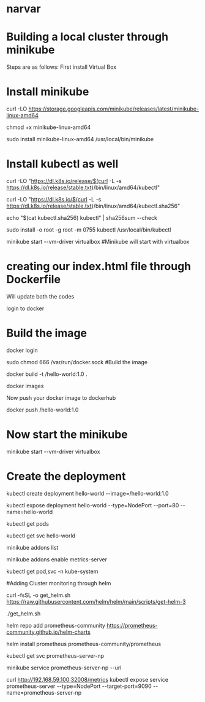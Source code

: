 # narvar
# Building a local cluster through minikube
 Steps are as follows: 
  First install Virtual Box
  
   # Install minikube 
  
  curl -LO https://storage.googleapis.com/minikube/releases/latest/minikube-linux-amd64
  
  chmod +x minikube-linux-amd64 
  
  sudo install minikube-linux-amd64 /usr/local/bin/minikube
  
# Install kubectl as well 
 curl -LO "https://dl.k8s.io/release/$(curl -L -s https://dl.k8s.io/release/stable.txt)/bin/linux/amd64/kubectl"
 
 curl -LO "https://dl.k8s.io/$(curl -L -s https://dl.k8s.io/release/stable.txt)/bin/linux/amd64/kubectl.sha256"
 
 echo "$(cat kubectl.sha256)  kubectl" | sha256sum --check
 
 sudo install -o root -g root -m 0755 kubectl /usr/local/bin/kubectl
 
 minikube start --vm-driver virtualbox #Minikube will start with virtualbox 
 
 # creating our index.html file through Dockerfile
  Will update both the codes 
  
  login to docker
  # Build the image
  docker login
  
  sudo chmod 666 /var/run/docker.sock
  #Build the image
  
  docker build -t <docker-hub username>/hello-world:1.0 .
  
  docker images

Now push your docker image to dockerhub 

docker push <docker-hub username>/hello-world:1.0
# Now start the minikube 
 minikube start --vm-driver virtualbox 
# Create the deployment

kubectl create deployment hello-world --image=<docker-hub username>/hello-world:1.0

kubectl expose deployment hello-world --type=NodePort --port=80 --name=hello-world

kubectl get pods

kubectl get svc hello-world

minikube addons list

minikube addons enable metrics-server

kubectl get pod,svc -n kube-system

#Adding Cluster monitoring through helm

curl -fsSL -o get_helm.sh https://raw.githubusercontent.com/helm/helm/main/scripts/get-helm-3

./get_helm.sh

helm repo add prometheus-community https://prometheus-community.github.io/helm-charts

helm install prometheus prometheus-community/prometheus

kubectl get svc prometheus-server-np

minikube service prometheus-server-np  --url

curl http://192.168.59.100:32008/metrics
kubectl expose service prometheus-server --type=NodePort --target-port=9090 --name=prometheus-server-np






